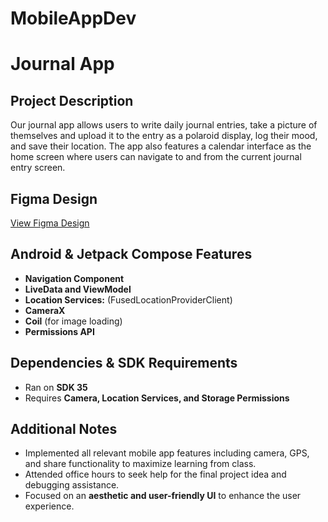 # MobileAppDev
# Journal App

## Project Description
Our journal app allows users to write daily journal entries, take a picture of themselves and upload it to the entry as a polaroid display, log their mood, and save their location. The app also features a calendar interface as the home screen where users can navigate to and from the current journal entry screen.

## Figma Design
[View Figma Design](https://www.figma.com/design/9LFJ5JK1m3qmud221sDO7p/CSC-436%3A-Mobile-App-Wireframe?node-id=42-24174&t=poJxxzqFbA6pMiiB-1)

## Android & Jetpack Compose Features
- **Navigation Component**
- **LiveData and ViewModel**
- **Location Services:** (FusedLocationProviderClient)
- **CameraX**
- **Coil** (for image loading)
- **Permissions API**

## Dependencies & SDK Requirements
- Ran on **SDK 35**
- Requires **Camera, Location Services, and Storage Permissions**

## Additional Notes
- Implemented all relevant mobile app features including camera, GPS, and share functionality to maximize learning from class.
- Attended office hours to seek help for the final project idea and debugging assistance.
- Focused on an **aesthetic and user-friendly UI** to enhance the user experience.
